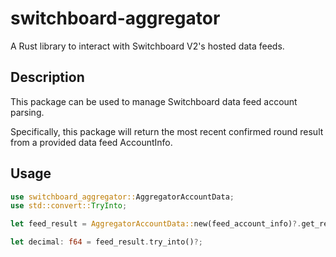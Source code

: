 # switchboard-aggregator

A Rust library to interact with Switchboard V2's hosted data feeds.

## Description

This package can be used to manage Switchboard data feed account parsing.

Specifically, this package will return the most recent confirmed round result
from a provided data feed AccountInfo.

## Usage

```rust
use switchboard_aggregator::AggregatorAccountData;
use std::convert::TryInto;

let feed_result = AggregatorAccountData::new(feed_account_info)?.get_result()?;

let decimal: f64 = feed_result.try_into()?;
```

